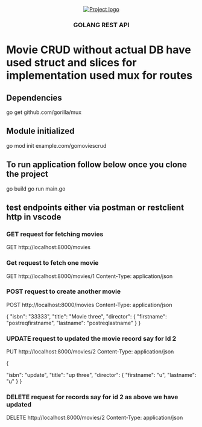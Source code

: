 
<p align="center">
  <a href="" rel="noopener">
 <img src="https://djeqr6to3dedg.cloudfront.net/repo-logos/library/golang/live/logo.png" alt="Project logo"></a>
</p]>
<h3 align="center">GOLANG REST API</h3>

# Movie CRUD without actual DB have used  struct and slices for implementation used mux for routes

## Dependencies  
go get github.com/gorilla/mux

## Module initialized
go mod init example.com/gomoviescrud

## To run application follow below once you clone the project
go build
go run main.go 

## test endpoints either via postman or restclient http in vscode 
### GET request for fetching movies
GET http://localhost:8000/movies 

### Get request to fetch one movie
GET http://localhost:8000/movies/1
Content-Type: application/json


### POST request to create another movie
POST http://localhost:8000/movies
Content-Type: application/json

{
 "isbn": "33333",
  "title": "Movie three",
  "director": {
    "firstname": "postreqfirstname",
    "lastname": "postreqlastname"
  }
}

### UPDATE request to updated the movie record say for Id 2
PUT http://localhost:8000/movies/2
Content-Type: application/json

{
  
  "isbn": "update",
  "title": "up three",
  "director": {
    "firstname": "u",
    "lastname": "u"
  }
}

### DELETE request for records say for id 2 as above we have updated
DELETE http://localhost:8000/movies/2
Content-Type: application/json
